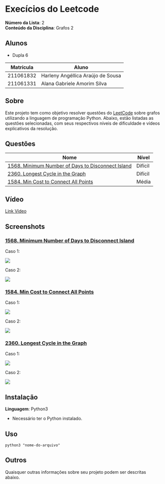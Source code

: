 # Execícios do Leetcode

**Número da Lista**: 2<br>
**Conteúdo da Disciplina**: Grafos 2<br>

## Alunos

- Dupla 6

| Matrícula | Aluno                             |
| --------- | --------------------------------- |
| 211061832 | Harleny Angéllica Araújo de Sousa |
| 211061331 | Alana Gabriele Amorim Silva       |

## Sobre

Este projeto tem como objetivo resolver questões do [LeetCode](https://leetcode.com/problemset/?search=graph&page=1&sorting=W3t9XQ%3D%3D) sobre grafos utilizando a linguagem de programação Python. Abaixo, estão listadas as questões selecionadas, com seus respectivos níveis de dificuldade e vídeos explicativos da resolução.

## Questões

| Nome                                                                                                                            | Nível   |
| ------------------------------------------------------------------------------------------------------------------------------- | ------- | 
| [1568. Minimum Number of Days to Disconnect Island](https://leetcode.com/problems/minimum-number-of-days-to-disconnect-island/) | Difícil |
| [2360. Longest Cycle in the Graph](https://leetcode.com/problems/longest-cycle-in-a-graph/description/)                         | Difícil |
| [ 1584. Min Cost to Connect All Points](https://leetcode.com/problems/min-cost-to-connect-all-points/description/)              | Média   | 

## Vídeo

[Link Vídeo](https://youtu.be/9_2235_ZHps?si=dH4ipVrvmKVa-_yG)

## Screenshots

### [1568. Minimum Number of Days to Disconnect Island](https://leetcode.com/problems/is-graph-bipartite/description/)

Caso 1:

![](https://github.com/user-attachments/assets/98455d8e-0f99-4327-baf5-69517ba68af0)<br>

Caso 2:

![](https://github.com/user-attachments/assets/ad983e6f-06d2-4a19-980b-d369db38f8f0)<br>

### [1584. Min Cost to Connect All Points](https://leetcode.com/problems/min-cost-to-connect-all-points/description/)

Caso 1:

![](https://github.com/user-attachments/assets/90bd0e4c-6ce8-4b4d-b990-734ded92e735)<br>

Caso 2:

![](https://github.com/user-attachments/assets/7ce979d7-4126-47ff-8172-d16a5e02f228)<br>

### [2360. Longest Cycle in the Graph](https://leetcode.com/problems/longest-cycle-in-a-graph/description/)

Caso 1:

![](https://assets.leetcode.com/uploads/2022/06/08/graph4drawio-5.png)<br>

Caso 2:

![](https://assets.leetcode.com/uploads/2022/06/07/graph4drawio-1.png)<br>

## Instalação

**Linguagem**: Python3 <br>

- Necessário ter o Python instalado.

## Uso

```
python3 "nome-do-arquivo"
```

## Outros

Quaisquer outras informações sobre seu projeto podem ser descritas abaixo.
